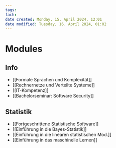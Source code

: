 ```yaml
---
tags: 
fach: 
date created: Monday, 15. April 2024, 12:01
date modified: Tuesday, 16. April 2024, 01:02
---
```


# Modules

## Info
- [[Formale Sprachen und Komplexität]]
- [[Rechnernetze und Verteilte Systeme]]
- [[IT-Kompetenz]]
- [[Bachelorseminar: Software Security]]

## Statistik

- [[Fortgeschrittene Statistische Software]]
- [[Einführung in die Bayes-Statistik]]
- [[Einführung in die linearen statistischen Mod.]]
- [[Einführung in das maschinelle Lernen]]
